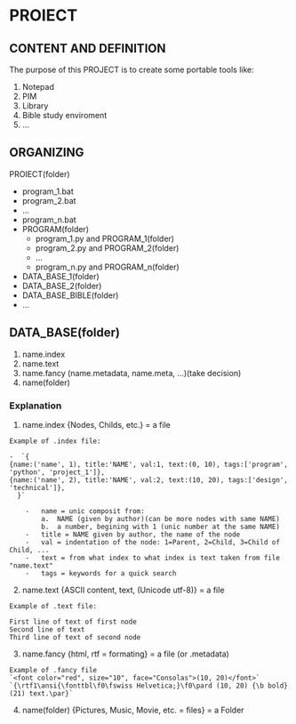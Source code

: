 # PROIECT

## CONTENT AND DEFINITION
The purpose of this PROJECT is to create some portable tools like:
  1. Notepad
  2. PIM
  3. Library
  4. Bible study enviroment
  5. ...
  
## ORGANIZING
PROIECT(folder) 
+   program_1.bat
+   program_2.bat
+   ...
+   program_n.bat
+   PROGRAM(folder)
    -   program_1.py and PROGRAM_1(folder)
    -   program_2.py and PROGRAM_2(folder)
    -   ...
    -   program_n.py and PROGRAM_n(folder)
+   DATA_BASE_1(folder)
+   DATA_BASE_2(folder)
+   DATA_BASE_BIBLE(folder)
+   ...

## DATA_BASE(folder)        
1. name.index
2. name.text
3. name.fancy (name.metadata, name.meta, ...)(take decision)
4. name(folder)     

### Explanation     
1.   name.index    {Nodes, Childs, etc.} = a file

    Example of .index file:
    
    -  `{    
    {name:('name', 1), title:'NAME', val:1, text:(0, 10), tags:['program', 'python', 'project_1']},
    {name:('name', 2), title:'NAME', val:2, text:(10, 20), tags:['design', 'technical']},
      }`

        -   name = unic composit from:  
            a.  NAME (given by author)(can be more nodes with same NAME)    
            b.  a number, begining with 1 (unic number at the same NAME)
        -   title = NAME given by author, the name of the node
        -   val = indentation of the node: 1=Parent, 2=Child, 3=Child of Child, ...
        -   text = from what index to what index is text taken from file "name.text"
        -   tags = keywords for a quick search

2.   name.text     {ASCII content, text, (Unicode utf-8)} = a file

    Example of .text file:
    
    First line of text of first node  
    Second line of text   
    Third line of text of second node

3.   name.fancy    {html, rtf = formating} = a file (or .metadata)

    Example of .fancy file    
    `<font color="red", size="10", face="Consolas">(10, 20)</font>`
    `{\rtf1\ansi{\fonttbl\f0\fswiss Helvetica;}\f0\pard (10, 20) {\b bold} (21) text.\par}`
    
4.   name(folder)  {Pictures, Music, Movie, etc. = files} = a Folder
